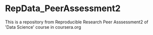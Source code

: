 # RepData_PeerAssessment2
This is a repository from Reproducible Research Peer Asssessment2 of 'Data Science' course in coursera.org
